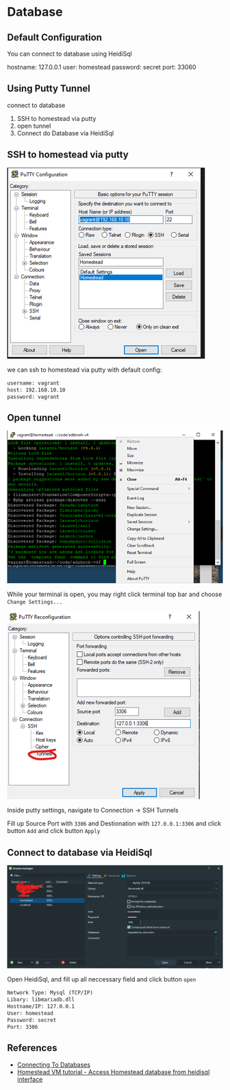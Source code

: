 # Database

## Default Configuration

You can connect to database using HeidiSql

hostname: 127.0.0.1
user: homestead
password: secret
port: 33060

## Using Putty Tunnel

connect to database

1. SSH to homestead via putty
2. open tunnel
3. Connect do Database via HeidiSql

## SSH to homestead via putty

![](ssh-to-homestead-via-putty.png)

we can ssh to homestead via putty with default config:

```
username: vagrant
host: 192.168.10.10
password: vagrant
```

## Open tunnel

![](putty-right-click-top-bar.png)

While your terminal is open, you may right click terminal top bar and choose `Change Settings...`

![](putty-tunnel.png)

Inside putty settings, navigate to Connection -> SSH Tunnels

Fill up Source Port with `3306` and Destionation with `127.0.0.1:3306` and click button `Add` and click button `Apply`

## Connect to database via HeidiSql

![](heidisql.png)

Open HeidiSql, and fill up all neccessary field and click button `open`

```
Network Type: Mysql (TCP/IP)
Libary: libmariadb.dll
Hostname/IP: 127.0.0.1
User: homestead
Password: secret
Port: 3306
```

## References

* [Connecting To Databases](https://laravel.com/docs/8.x/homestead#connecting-to-databases)
* [Homestead VM tutorial - Access Homestead database from heidisql interface](https://www.youtube.com/watch?v=sSIETAHuqlQ)